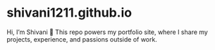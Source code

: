 # shivani1211.github.io
Hi, I’m Shivani 👋 This repo powers my portfolio site, where I share my projects, experience, and passions outside of work.
